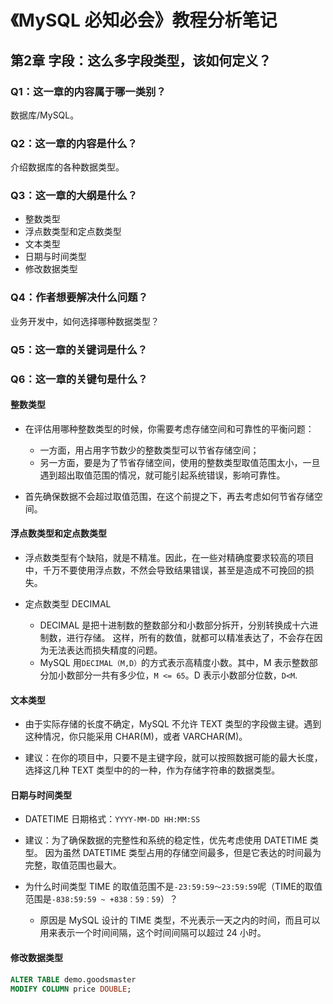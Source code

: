 # 《MySQL 必知必会》教程分析笔记

## 第2章 字段：这么多字段类型，该如何定义？

### Q1：这一章的内容属于哪一类别？

数据库/MySQL。

### Q2：这一章的内容是什么？

介绍数据库的各种数据类型。

### Q3：这一章的大纲是什么？

- 整数类型
- 浮点数类型和定点数类型
- 文本类型
- 日期与时间类型
- 修改数据类型

### Q4：作者想要解决什么问题？

业务开发中，如何选择哪种数据类型？

### Q5：这一章的关键词是什么？

### Q6：这一章的关键句是什么？

#### 整数类型

- 在评估用哪种整数类型的时候，你需要考虑存储空间和可靠性的平衡问题：
  - 一方面，用占用字节数少的整数类型可以节省存储空间；
  - 另一方面，要是为了节省存储空间，使用的整数类型取值范围太小，一旦遇到超出取值范围的情况，就可能引起系统错误，影响可靠性。

- 首先确保数据不会超过取值范围，在这个前提之下，再去考虑如何节省存储空间。

#### 浮点数类型和定点数类型

- 浮点数类型有个缺陷，就是不精准。因此，在一些对精确度要求较高的项目中，千万不要使用浮点数，不然会导致结果错误，甚至是造成不可挽回的损失。

- 定点数类型 DECIMAL
  - DECIMAL 是把十进制数的整数部分和小数部分拆开，分别转换成十六进制数，进行存储。
    这样，所有的数值，就都可以精准表达了，不会存在因为无法表达而损失精度的问题。
  - MySQL 用`DECIMAL（M,D）`的方式表示高精度小数。其中，M 表示整数部分加小数部分一共有多少位，`M <= 65`。D 表示小数部分位数，`D<M`.

#### 文本类型

- 由于实际存储的长度不确定，MySQL 不允许 TEXT 类型的字段做主键。遇到这种情况，你只能采用 CHAR(M)，或者 VARCHAR(M)。

- 建议：在你的项目中，只要不是主键字段，就可以按照数据可能的最大长度，选择这几种 TEXT 类型中的的一种，作为存储字符串的数据类型。

#### 日期与时间类型

- DATETIME 日期格式：`YYYY-MM-DD HH:MM:SS`

- 建议：为了确保数据的完整性和系统的稳定性，优先考虑使用 DATETIME 类型。
  因为虽然 DATETIME 类型占用的存储空间最多，但是它表达的时间最为完整，取值范围也最大。

- 为什么时间类型 TIME 的取值范围不是`-23:59:59～23:59:59`呢（TIME的取值范围是`-838:59:59 ~ +838：59：59`）？
  - 原因是 MySQL 设计的 TIME 类型，不光表示一天之内的时间，而且可以用来表示一个时间间隔，这个时间间隔可以超过 24 小时。

#### 修改数据类型

```sql
ALTER TABLE demo.goodsmaster
MODIFY COLUMN price DOUBLE;
```
